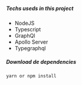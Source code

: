 ##### Techs useds in this project

- NodeJS
- Typescript
- GraphQl
- Apollo Server
- Typegraphql


##### Download de dependencies
```
yarn or npm install
```


